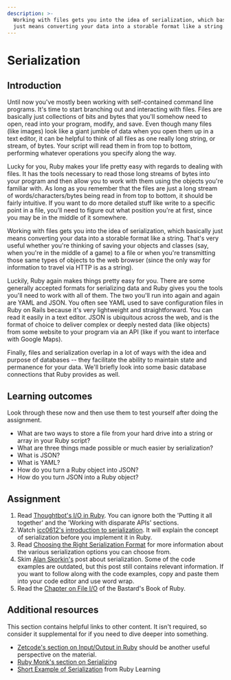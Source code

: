```yaml
---
description: >-
  Working with files gets you into the idea of serialization, which basically
  just means converting your data into a storable format like a string.
---
```


# Serialization

## Introduction

Until now you've mostly been working with self-contained command line programs. It's time to start branching out and interacting with files. Files are basically just collections of bits and bytes that you'll somehow need to open, read into your program, modify, and save. Even though many files \(like images\) look like a giant jumble of data when you open them up in a text editor, it can be helpful to think of all files as one really long string, or stream, of bytes. Your script will read them in from top to bottom, performing whatever operations you specify along the way.

Lucky for you, Ruby makes your life pretty easy with regards to dealing with files. It has the tools necessary to read those long streams of bytes into your program and then allow you to work with them using the objects you're familiar with. As long as you remember that the files are just a long stream of words/characters/bytes being read in from top to bottom, it should be fairly intuitive. If you want to do more detailed stuff like write to a specific point in a file, you'll need to figure out what position you're at first, since you may be in the middle of it somewhere.

Working with files gets you into the idea of serialization, which basically just means converting your data into a storable format like a string. That's very useful whether you're thinking of saving your objects and classes \(say, when you're in the middle of a game\) to a file or when you're transmitting those same types of objects to the web browser \(since the only way for information to travel via HTTP is as a string\).

Luckily, Ruby again makes things pretty easy for you. There are some generally accepted formats for serializing data and Ruby gives you the tools you'll need to work with all of them. The two you'll run into again and again are YAML and JSON. You often see YAML used to save configuration files in Ruby on Rails because it's very lightweight and straightforward. You can read it easily in a text editor. JSON is ubiquitous across the web, and is the format of choice to deliver complex or deeply nested data \(like objects\) from some website to your program via an API \(like if you want to interface with Google Maps\).

Finally, files and serialization overlap in a lot of ways with the idea and purpose of databases -- they facilitate the ability to maintain state and permanence for your data. We'll briefly look into some basic database connections that Ruby provides as well.

## Learning outcomes

Look through these now and then use them to test yourself after doing the assignment.

* What are two ways to store a file from your hard drive into a string or array in your Ruby script?
* What are three things made possible or much easier by serialization?
* What is JSON?
* What is YAML?
* How do you turn a Ruby object into JSON?
* How do you turn JSON into a Ruby object?

## Assignment

1. Read [Thoughtbot's I/O in Ruby](https://robots.thoughtbot.com/io-in-ruby). You can ignore both the 'Putting it all together' and the 'Working with disparate APIs' sections.
2. Watch [icc0612's introduction to serialization](https://www.youtube.com/watch?v=uS37TujnLRw). It will explain the concept of serialization before you implement it in Ruby.
3. Read [Choosing the Right Serialization Format](https://www.sitepoint.com/choosing-right-serialization-format/) for more information about the various serialization options you can choose from.
4. Skim [Alan Skorkin's](http://www.skorks.com/2010/04/serializing-and-deserializing-objects-with-ruby/) post about serialization. Some of the code examples are outdated, but this post still contains relevant information. If you want to follow along with the code examples, copy and paste them into your code editor and use word wrap.
5. Read the [Chapter on File I/O](http://ruby.bastardsbook.com/chapters/io/) of the Bastard's Book of Ruby.

## Additional resources

This section contains helpful links to other content. It isn't required, so consider it supplemental for if you need to dive deeper into something.

* [Zetcode's section on Input/Output in Ruby](http://zetcode.com/lang/rubytutorial/io/) should be another useful perspective on the material.
* [Ruby Monk's section on Serializing](https://web.archive.org/web/20160505174806/http://rubymonk.com/learning/books/4-ruby-primer-ascent/chapters/45-more-classes/lessons/104-serializing)
* [Short Example of Serialization](http://rubylearning.com/satishtalim/object_serialization.html) from Ruby Learning

